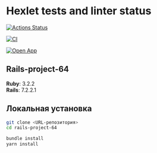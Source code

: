 # Hexlet tests and linter status

[![Actions Status](https://github.com/nyrok8/rails-project-64/actions/workflows/hexlet-check.yml/badge.svg)](https://github.com/nyrok8/rails-project-64/actions)

[![CI](https://github.com/nyrok8/rails-project-64/actions/workflows/ci.yml/badge.svg)](https://github.com/nyrok8/rails-project-64/actions/workflows/ci.yml)

[![Open App](https://img.shields.io/badge/rails-project%2064-D30001?style=for-the-badge&labelColor=%23ffffff&logo=rubyonrails&logoColor=%23D30001&logoSize=auto)](https://rails-project-64-jr02.onrender.com)

## Rails-project-64

**Ruby**: 3.2.2  
**Rails**: 7.2.2.1

## Локальная установка

```bash
git clone <URL-репозитория>
cd rails-project-64

bundle install
yarn install
```

